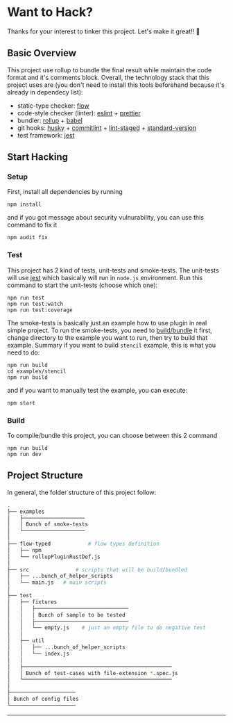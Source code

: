 # Want to Hack?

Thanks for your interest to tinker this project. Let's make it great!! 🙂

## Basic Overview

This project use rollup to bundle the final result while maintain the code format and it's comments block. Overall, the technology stack that this project uses are (you don't need to install this tools beforehand because it's already in dependecy list):

- static-type checker: [flow][]
- code-style checker (linter): [eslint][] + [prettier][]
- bundler: [rollup][] + [babel][]
- git hooks: [husky][] + [commitlint][] + [lint-staged][] + [standard-version][]
- test framework: [jest][]

## Start Hacking

### Setup
First, install all dependencies by running
```console
npm install
```
and if you got message about security vulnurability, you can use this command to fix it
```console
npm audit fix
```

### Test
This project has 2 kind of tests, unit-tests and smoke-tests. The unit-tests will use [jest][] which basically will run in `node.js` environment. Run this command to start the unit-tests (choose which one):
```console
npm run test
npm run test:watch
npm run test:coverage
```

The smoke-tests is basically just an example how to use plugin in real simple project. To run the smoke-tests, you need to [build/bundle](#Build) it first, change directory to the example you want to run, then try to build that example. Summary if you want to build `stencil` example, this is what you need to do:
```console
npm run build
cd examples/stencil
npm run build
```
and if you want to manually test the example, you can execute:
```console
npm start
```

### Build
To compile/bundle this project, you can choose between this 2 command
```console
npm run build
npm run dev
```

## Project Structure

In general, the folder structure of this project follow:

```sh
.
├── examples
│   ├────────────────────
│   │ Bunch of smoke-tests
│   └────────────────────
│
├── flow-typed            # flow types definition
│   ├── npm
│   └── rollupPluginRustDef.js
│
├── src               # scripts that will be build/bundled
│   ├── ...bunch_of_helper_scripts
│   └── main.js   # main scripts
│
├── test
│   ├── fixtures
│   │   ├──────────────────────────────
│   │   │ Bunch of sample to be tested
│   │   ├──────────────────────────────
│   │   └── empty.js    # just an empty file to do negative test
│   │
│   ├── util
│   │   ├── ...bunch_of_helper_scripts
│   │   └── index.js
│   │
│   ├────────────────────────────────────────────────
│   │ Bunch of test-cases with file-extension *.spec.js
│   └────────────────────────────────────────────────
│
├─────────────────────
│ Bunch of config files
└─────────────────────
```

-----
[lint-staged]: https://github.com/okonet/lint-staged
[rollup-plugin]: https://github.com/rollup/rollup/wiki/Plugins#creating-plugins
[rollup]: https://rollupjs.org/guide/en
[flow]: https://flow.org/en/docs/getting-started/
[eslint]: https://eslint.org/docs/user-guide/getting-started
[prettier]: https://prettier.io/docs/en/install.html
[babel]: https://babeljs.io/docs/en
[husky]: https://github.com/typicode/husky
[commitlint]: https://github.com/marionebl/commitlint
[standard-version]: https://github.com/conventional-changelog/standard-version
[conventionalcommits]: https://conventionalcommits.org/
[jest]: https://jestjs.io/docs/en/getting-started.html
